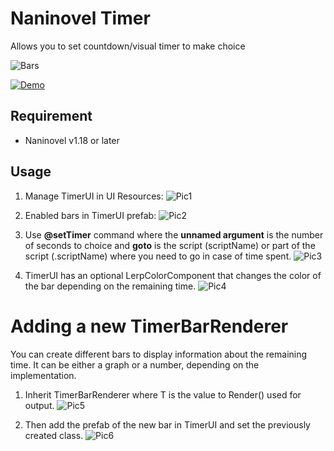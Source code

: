 # Naninovel Timer
Allows you to set countdown/visual timer to make choice

![Bars](https://github.com/Bicardine/NaninovelTimer/assets/83329675/18a34f1c-4cf8-4127-b468-a9b0b88b81fa)

[![Demo](https://img.youtube.com/vi/45EBQyfsXC8)](https://www.youtube.com/watch?v=45EBQyfsXC8)

## Requirement
- Naninovel v1.18 or later

## Usage
1. Manage TimerUI in UI Resources:
![Pic1](https://github.com/Bicardine/NaninovelTimer/assets/83329675/e7481e03-981b-49a3-979e-0793e5e90c01)

2. Enabled bars in TimerUI prefab:
![Pic2](https://github.com/Bicardine/NaninovelTimer/assets/83329675/22a64d81-428d-4c2e-89fa-a746920f88d9)


3. Use **@setTimer** command where the **unnamed argument** is the number of seconds to choice and **goto** is the script (scriptName) or part of the script (.scriptName) where you need to go in case of time spent.
![Pic3](https://github.com/Bicardine/NaninovelTimer/assets/83329675/61c4df67-4ff6-4d4b-be6b-f305920bcf81)


4. TimerUI has an optional LerpColorComponent that changes the color of the bar depending on the remaining time.
![Pic4](https://github.com/Bicardine/NaninovelTimer/assets/83329675/b4abee37-b226-42ca-81d0-6951b4f41cfe)


# Adding a new TimerBarRenderer
You can create different bars to display information about the remaining time. It can be either a graph or a number, depending on the implementation.

1. Inherit TimerBarRenderer<T> where T is the value to Render() used for output.
![Pic5](https://github.com/Bicardine/NaninovelTimer/assets/83329675/0b2bad00-54d6-4feb-83e8-ffe8cbd1bc24)


2. Then add the prefab of the new bar in TimerUI and set the previously created class.
![Pic6](https://github.com/Bicardine/NaninovelTimer/assets/83329675/6fd2c85a-ad80-4a15-9678-ea90d860a52e)

